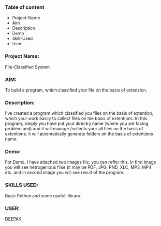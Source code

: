 ### Table of content

 * Project-Name
 * Aim
 * Description
 * Demo
 * Skill-Used
 * User
 
 ### Project Name: 
 File-Classified System   

 ### AIM: 
 To build a program, which classified your file on the basis of extension.
 
 ### Description: 
 I've created a program which classified you files on the basis of extention, which your work easily to collect files on the basis of 
 extentions. In this program, simply you have put your directry name (where you are facing problem and) and it will manage /collects
 your all files on the basis of extentions. It will automatically generate folders on the basis of extentions name.
 
 ### Demo:
 For Demo, I have attached two images file. you can reffer this. In first image you will see hetrogenious filse (it may be PDF, JPG, 
 PND, XLC, MP3, MP4 etc. and in second image you will see result of the program.
 
 ### SKILLS USED:
 Basic Python and some usefull library. 

 ### USER:
 [DEEPAK](https://github.com/deepak2233)

